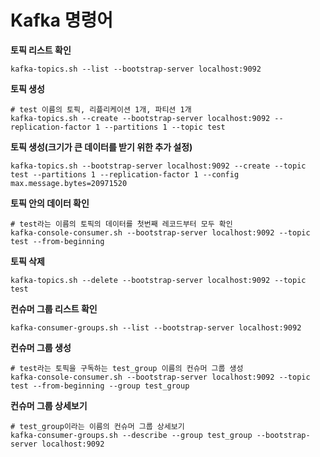 # Kafka 명령어

**토픽 리스트 확인**

```
kafka-topics.sh --list --bootstrap-server localhost:9092
```

**토픽 생성**

```
# test 이름의 토픽, 리플리케이션 1개, 파티션 1개
kafka-topics.sh --create --bootstrap-server localhost:9092 --replication-factor 1 --partitions 1 --topic test
```

**토픽 생성(크기가 큰 데이터를 받기 위한 추가 설정)**

```
kafka-topics.sh --bootstrap-server localhost:9092 --create --topic test --partitions 1 --replication-factor 1 --config max.message.bytes=20971520
```

**토픽 안의 데이터 확인**

```
# test라는 이름의 토픽의 데이터를 첫번째 레코드부터 모두 확인
kafka-console-consumer.sh --bootstrap-server localhost:9092 --topic test --from-beginning
```

**토픽 삭제**

```
kafka-topics.sh --delete --bootstrap-server localhost:9092 --topic test
```

**컨슈머 그룹 리스트 확인**

```
kafka-consumer-groups.sh --list --bootstrap-server localhost:9092
```

**컨슈머 그룹 생성**

```
# test라는 토픽을 구독하는 test_group 이름의 컨슈머 그룹 생성
kafka-console-consumer.sh --bootstrap-server localhost:9092 --topic test --from-beginning --group test_group
```

**컨슈머 그룹 상세보기**

```
# test_group이라는 이름의 컨슈머 그룹 상세보기
kafka-consumer-groups.sh --describe --group test_group --bootstrap-server localhost:9092
```

